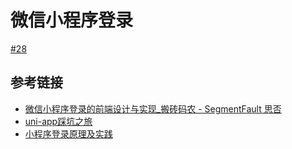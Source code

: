 # 微信小程序登录

[#28](https://github.com/vhxubo/blog/issues/28)

## 参考链接

- [微信小程序登录的前端设计与实现_搬砖码农 - SegmentFault 思否](https://segmentfault.com/a/1190000037520141)
- [uni-app踩坑之旅](https://juejin.cn/post/6868484714979098638#heading-8)
- [小程序登录原理及实践](https://juejin.cn/post/6854573211514830856)